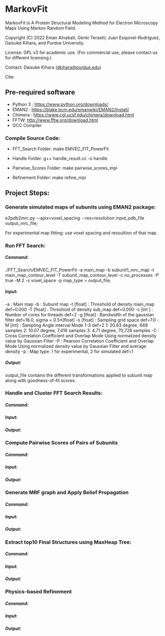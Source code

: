 # MarkovFit
MarkovFit is A Protein Structural Modeling Method for Electron Microscopy Maps Using Markov Random Field.

Copyright (C) 2022 Eman Alnabati, Genki Terashi, Juan Esquivel-Rodriguez, Daisuke Kihara, and Purdue University.

License: GPL v3 for academic use. (For commercial use, please contact us for different licensing.)

Contact: Daisuke Kihara (dkihara@purdue.edu)

Cite:

## Pre-required software
- Python 3 : https://www.python.org/downloads/
- EMAN2 : https://blake.bcm.edu/emanwiki/EMAN2/Install/
- Chimera : https://www.cgl.ucsf.edu/chimera/download.html
- FFTW: http://www.fftw.org/download.html
- GCC Compiler

### Compile Source Code:
- FFT_Search Folder:
make EMVEC_FIT_PowerFit

- Handle Folder:
g++ handle_result.cc -o handle

- Pairwise_Scores Folder:
make pairwise_scores_mpi

- Refinement Folder:
make refine_mpi

## Project Steps:
### Generate simulated maps of subunits using EMAN2 package:
e2pdb2mrc.py --apix=voxel_spacing --res=resolution input_pdb_file output_mrc_file;

For experimental map fitting: use voxel spacing and resoultion of that map. 

### Run FFT Search:
##### Command:
./FFT_Search/EMVEC_FIT_PowerFit -a main_map -b subunit1_mrc_map -t main_map_contour_level -T subunit_map_contour_level -c no_processes -P true -M 2 -s voxel_space -p map_type > output_file;
##### Input:
-a         : Main map
-b         : Subunit map
-t [float] : Threshold of density main_map def=0.000
-T [float] : Threshold of density sub_map def=0.000
-c [int  ] : Number of cores for threads def=2
-g [float] : Bandwidth of the gaussian filter
             def=16.0, sigma = 0.5*[float]
-s [float] : Sampling grid space def=7.0
-M [int]   : Sampling Angle interval Mode 1-3 def=2
             1: 20.83 degree,   648 samples
             2: 10.07 degree, 7,416 samples
             3: 4.71 degree, 70,728 samples
-C         : Cross Correlation Coefficient and Overlap Mode 
             Using normalized density value by Gaussian Filter
-P         : Pearson Correlation Coefficient and Overlap Mode 
             Using normalized density value by Gaussian Filter and average density
-p         : Map type: 1 for experimental, 2 for simulated def=1 
           
##### Output:
output_file contains the different transformations applied to subunit map along with goodness-of-fit scores. 

### Handle and Cluster FFT Search Results:
##### Command:
##### Input:
##### Output:

### Compute Pairwise Scores of Pairs of Subunits
##### Command:
##### Input:
##### Output:

### Generate MRF graph and Apply Belief Propagation
##### Command:
##### Input:
##### Output:

### Extract top10 Final Structures using MaxHeap Tree:
##### Command:
##### Input:
##### Output:

### Physics-based Refinement
##### Command:
##### Input:
##### Output:

